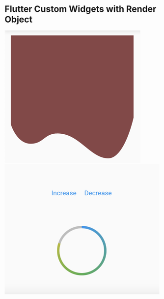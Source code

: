 # Flutter Custom Widgets with Render Object

<img src='asset/wave_clipper.png' />

</br>

<img src ='asset/progress_bar.png' />